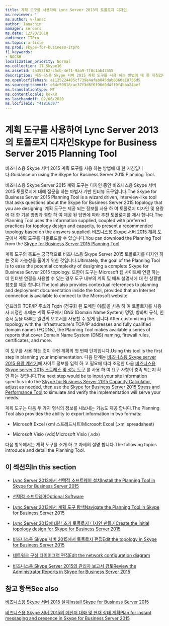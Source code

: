 ```yaml
---
title: 계획 도구를 사용하여 Lync Server 2013의 토폴로지 디자인
ms.reviewer: ''
ms.author: v-lanac
author: lanachin
manager: serdars
ms.date: 12/20/2018
audience: ITPro
ms.topic: article
ms.prod: skype-for-business-itpro
f1.keywords:
- NOCSH
localization_priority: Normal
ms.collection: IT_Skype16
ms.assetid: 2a352f62-c5cb-4ef1-9aa9-7f0c1ab47455
description: 비즈니스용 Skype 서버 2015 계획 도구를 사용 하는 방법에 대 한 지침입니다.
ms.openlocfilehash: a1125224405cf739e4afab045dab8360a18756d5
ms.sourcegitcommit: e64c50818cac37f3d6f0f96d0d4ff0f4bba24aef
ms.translationtype: MT
ms.contentlocale: ko-KR
ms.lasthandoff: 02/06/2020
ms.locfileid: "41816307"
---
```

# <a name="skype-for-business-server-2015-planning-tool"></a><span data-ttu-id="b1488-103">계획 도구를 사용하여 Lync Server 2013의 토폴로지 디자인</span><span class="sxs-lookup"><span data-stu-id="b1488-103">Skype for Business Server 2015 Planning Tool</span></span>
 
<span data-ttu-id="b1488-104">비즈니스용 Skype 서버 2015 계획 도구를 사용 하는 방법에 대 한 지침입니다.</span><span class="sxs-lookup"><span data-stu-id="b1488-104">Guidance on using the Skype for Business Server 2015 Planning Tool.</span></span>
  
<span data-ttu-id="b1488-105">비즈니스용 Skype Server 2015 계획 도구는 디자인 중인 비즈니스용 Skype 서버 2015 토폴로지에 대해 질문을 하는 마법사 기반 인터뷰 도구입니다.</span><span class="sxs-lookup"><span data-stu-id="b1488-105">The Skype for Business Server 2015 Planning Tool is a wizard driven, interview-like tool that asks questions about the Skype for Business Server 2015 topology that you are designing.</span></span> <span data-ttu-id="b1488-106">계획 도구는 제공 되는 정보를 사용 하 여 토폴로지 디자인 및 용량에 대 한 기본 방법과 결합 하 여 제공 된 답변에 따라 추천 토폴로지를 제시 합니다.</span><span class="sxs-lookup"><span data-stu-id="b1488-106">The Planning Tool uses the information supplied, coupled with preferred practices for topology design and capacity, to present a recommended topology based on the answers supplied.</span></span> <span data-ttu-id="b1488-107">[비즈니스용 Skype 서버 2015 계획 도구](https://go.microsoft.com/fwlink/p/?LinkID=282725)에서 계획 도구를 다운로드할 수 있습니다.</span><span class="sxs-lookup"><span data-stu-id="b1488-107">You can download the Planning Tool from the [Skype for Business Server 2015 Planning Tool](https://go.microsoft.com/fwlink/p/?LinkID=282725).</span></span>
  
<span data-ttu-id="b1488-108">계획 도구의 목표는 궁극적으로 비즈니스용 Skype Server 2015 토폴로지를 디자인 하는 것의 가능성을 줄이기 위한 것입니다.</span><span class="sxs-lookup"><span data-stu-id="b1488-108">Ultimately, the goal of the Planning Tool is to ease the potential complexity of designing a complete Skype for Business Server 2015 topology.</span></span> <span data-ttu-id="b1488-109">또한이 도구는 Microsoft 웹 사이트에 연결 하는 데 인터넷 연결을 사용할 수 있는 경우 도구 내부의 계획 및 배포 설명서에 대 한 상황별 참조를 제공 합니다.</span><span class="sxs-lookup"><span data-stu-id="b1488-109">The tool also provides contextual references to planning and deployment documentation inside the tool, provided that an Internet connection is available to connect to the Microsoft  website.</span></span>
  
<span data-ttu-id="b1488-110">인프라의 TCP/IP 주소와 Fqdn (정규화 된 도메인 이름)을 사용 하 여 토폴로지를 사용자 지정한 후에는 계획 도구에서 DNS (Domain Name System) 명명, 방화벽 규칙, 인증서 등을 다루는 일련의 보고서를 사용할 수 있게 됩니다.</span><span class="sxs-lookup"><span data-stu-id="b1488-110">After customizing the topology with the infrastructure's TCP/IP addresses and fully qualified domain names (FQDNs), the Planning Tool makes available a series of reports that cover Domain Name System (DNS) naming, firewall rules, certificates, and more.</span></span> 
  
<span data-ttu-id="b1488-111">이 도구를 사용 하는 것이 구현 계획의 첫 번째 단계입니다.</span><span class="sxs-lookup"><span data-stu-id="b1488-111">Using this tool is the first step in planning your implementation.</span></span> <span data-ttu-id="b1488-112">다음 단계는 [비즈니스용 Skype server 2015 용량 계산기](https://www.microsoft.com/en-us/download/details.aspx?id=51196)에 사이트 정보를 입력 하 고 필요에 따라 조정한 다음 [비즈니스용 Skype server 2015 스트레스 및 성능 도구](https://www.microsoft.com/en-us/download/details.aspx?id=50367) 를 사용 하 여 요구 사항이 충족 되는지 확인 하는 것입니다.</span><span class="sxs-lookup"><span data-stu-id="b1488-112">The next step would be to input your site information specifics into the [Skype for Business Server 2015 Capacity Calculator](https://www.microsoft.com/en-us/download/details.aspx?id=51196), adjust as needed, then use the [Skype for Business Server 2015 Stress and Performance Tool](https://www.microsoft.com/en-us/download/details.aspx?id=50367) to simulate and verify the implementation will serve your needs.</span></span>
  
<span data-ttu-id="b1488-113">계획 도구는 다음 두 가지 형식의 정보를 내보내는 기능도 제공 합니다.</span><span class="sxs-lookup"><span data-stu-id="b1488-113">The Planning Tool also provides the ability to export information in two formats:</span></span>
  
- <span data-ttu-id="b1488-114">Microsoft Excel (xml 스프레드시트)</span><span class="sxs-lookup"><span data-stu-id="b1488-114">Microsoft Excel (.xml spreadsheet)</span></span>
    
- <span data-ttu-id="b1488-115">Microsoft Visio (vdx)</span><span class="sxs-lookup"><span data-stu-id="b1488-115">Microsoft Visio (.vdx)</span></span>
    
<span data-ttu-id="b1488-116">다음 항목에서는 계획 도구를 소개 하 고 자세히 설명 합니다.</span><span class="sxs-lookup"><span data-stu-id="b1488-116">The following topics introduce and detail the Planning Tool.</span></span>
  
## <a name="in-this-section"></a><span data-ttu-id="b1488-117">이 섹션의</span><span class="sxs-lookup"><span data-stu-id="b1488-117">In this section</span></span>

- [<span data-ttu-id="b1488-118">Lync Server 2013에서 선택적 소프트웨어 설치</span><span class="sxs-lookup"><span data-stu-id="b1488-118">Install the Planning Tool in Skype for Business Server 2015</span></span>](install.md)
    
- [<span data-ttu-id="b1488-119">선택적 소프트웨어</span><span class="sxs-lookup"><span data-stu-id="b1488-119">Optional Software</span></span>](install.md#Optional_Software)
    
- [<span data-ttu-id="b1488-120">Lync Server 2013에서 계획 도구 탐색</span><span class="sxs-lookup"><span data-stu-id="b1488-120">Navigate the Planning Tool in Skype for Business Server 2015</span></span>](navigate.md)
    
- [<span data-ttu-id="b1488-121">Lync Server 2013에 대한 초기 토폴로지 디자인 만들기</span><span class="sxs-lookup"><span data-stu-id="b1488-121">Create the initial topology design for Skype for Business Server 2015</span></span>](create-the-initial-design.md)
    
- [<span data-ttu-id="b1488-122">비즈니스용 Skype 서버 2015에서 토폴로지 편집</span><span class="sxs-lookup"><span data-stu-id="b1488-122">Edit the topology in Skype for Business Server 2015</span></span>](edit-the-topology.md)
    
- [<span data-ttu-id="b1488-123">네트워크 구성 다이어그램 편집</span><span class="sxs-lookup"><span data-stu-id="b1488-123">Edit the network configuration diagram</span></span>](edit-the-topology.md#Edit_Network_diagram)
    
- [<span data-ttu-id="b1488-124">비즈니스용 Skype Server 2015의 관리자 보고서 검토</span><span class="sxs-lookup"><span data-stu-id="b1488-124">Review the Administrator Reports in Skype for Business Server 2015</span></span>](review-the-administrator-reports.md)
    
## <a name="see-also"></a><span data-ttu-id="b1488-125">참고 항목</span><span class="sxs-lookup"><span data-stu-id="b1488-125">See also</span></span>

[<span data-ttu-id="b1488-126">비즈니스용 Skype 서버 2015 설치</span><span class="sxs-lookup"><span data-stu-id="b1488-126">Install Skype for Business Server 2015</span></span>](../../deploy/install/install.md)
  
[<span data-ttu-id="b1488-127">비즈니스용 Skype 서버 2015의 메신저 대화 및 현재 상태 계획</span><span class="sxs-lookup"><span data-stu-id="b1488-127">Plan for instant messaging and presence in Skype for Business Server 2015</span></span>](../../plan-your-deployment/instant-messaging-and-presence.md)
